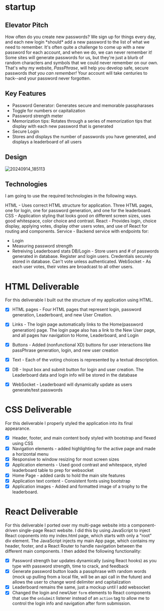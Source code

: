 # startup

## Elevator Pitch
How often do you create new passwords? We sign up for things every day, and each new login \*should\* add a new password to the list of what we need to remember. It's often quite a challenge to come up with a new password for each account, and when we do, we can never remember it! Some sites will generate passwords for us, but they're just a blurb of random characters and symbols that we could never remember on our own. That's why my website, *PassPhrase*, will help you develop safe, secure passwords *that you can remember!* Your account will take centuries to hack--and your password never forgotten.

## Key Features
- Password Generator: Generates secure and memorable passpharases
- Toggle for numbers or capitalization
- Password strength meter
- Memorization tips: Rotates through a series of memorization tips that display with each new password that is generated
- Secure Login
- Stores and displays the number of passwords you have generated, and displays a leaderboard of all users

## Design
![20240914_185113](https://github.com/user-attachments/assets/b2fb8451-f767-4341-b859-74e89d6da22e)

## Technologies
I am going to use the required technologies in the following ways.

HTML - Uses correct HTML structure for application. Three HTML pages, one for login, one for password generation, and one for the leaderboard.
CSS - Application styling that looks good on different screen sizes, uses good whitespace, color choice and contrast.
React - Provides login, choice display, applying votes, display other users votes, and use of React for routing and components.
Service - Backend service with endpoints for:
  - Login
  - Measuring password strength
  - Retreiving Leaderboard stats
DB/Login - Store users and # of passwords generated in database. Register and login users. Credentials securely stored in database. Can't vote unless authenticated.
WebSocket - As each user votes, their votes are broadcast to all other users.

# HTML Deliverable
For this deliverable I built out the structure of my application using HTML.

- [x] HTML pages - Four HTML pages that represent login, password generation, Leaderboard, and new User Creation.
- [x] Links - The login page automatically links to the Home(password generation) page. The login page also has a link to the New User page, and all pages hav navigation to Home, Leaderboard, and Login
- [x] Buttons - Added (nonfunctional XD) buttons for user interactions like passPhrase generation, login, and new user creation
- [x] Text - Each of the voting choices is represented by a textual description.
- [x] DB - Input box and submit button for login and user creation. The Leaderboard data and login info will be stored in the database
- [x] WebSocket - Leaderboard will dynamically update as users generate/test passwords


# CSS Deliverable
For this deliverable I properly styled the application into its final appearance.

- [x] Header, footer, and main content body styled with bootstrap and flexed using CSS
- [x] Navigation elements - added highlighting for the active page and made a horizontal menu
- [x] Responsive to window resizing for most screen sizes
- [x] Application elements - Used good contrast and whitespace, styled leaderboard table to prep for websocket
- [x] Home Page - added cards to hold the main site features
- [x] Application text content - Consistent fonts using bootstrap
- [x] Application images - Added and formatted image of a trophy to the leaderboard.

# React Deliverable

For this deliverable I ported over my multi-page website into a component-driven single-page React website. I did this by using JavaScript to inject React coponents into my index.html page, which starts with only a "root" div element. The JavaScript injects my main App page, which contains my header, footer, and a React Router to handle navigation between the different main components. I then added the following functionality:

  - [x] Password strength bar updates dynamically (using React hooks) as you type with password strength, time to crack, and feedback
  - [x] Generate password button loads a passphrase with random words (mock up pulling from a local file, will be an api call in the future) and allows the user to change word delimiter and capitalization
  - [x] Leaderboard remains the same, just a mockup until I add websocket
  - [x] Changed the login and newUser `form` elements to React components that use the `onSubmit` listener instead of an `action` tag to allow me to control the login info and navigation after form submission.